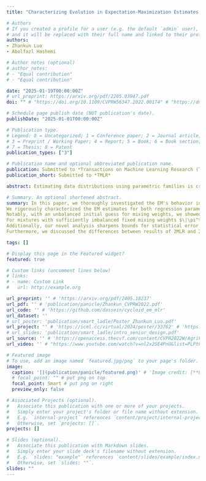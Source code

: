 ```yaml
---
title: "Characterizing Evolution in Expectation-Maximization Estimates for Overspecified Mixed Linear Regression "

# Authors
# If you created a profile for a user (e.g. the default `admin` user), write the username (folder name) here 
# and it will be replaced with their full name and linked to their profile.
authors:
- Zhankun Luo
- Abolfazl Hashemi

# Author notes (optional)
# author_notes:
# - "Equal contribution"
# - "Equal contribution"

date: "2025-01-19T00:00:00Z"
# url_preprint: https://arxiv.org/pdf/2205.03947.pdf
doi: "" # "https://doi.org/10.1109/CVPRW56347.2022.00174" # "https://doi.org/10.48550/arXiv.2205.03947"

# Schedule page publish date (NOT publication's date).
publishDate: "2025-01-01T00:00:00Z"

# Publication type.
# Legend: 0 = Uncategorized; 1 = Conference paper; 2 = Journal article;
# 3 = Preprint / Working Paper; 4 = Report; 5 = Book; 6 = Book section;
# 7 = Thesis; 8 = Patent
publication_types: ["3"]

# Publication name and optional abbreviated publication name.
publication: Submitted to *Transactions on Machine Learning Research (TMLR)*
publication_short: Submitted to *TMLR*

abstract: Estimating data distributions using parametric families is crucial in many learning setups, serving both as a standalone problem and an intermediate objective for downstream tasks. Mixture models, in particular, have attracted significant attention due to their practical effectiveness and comprehensive theoretical foundations. A persisting challenge is model misspecification, which occurs when the model to be fitted has more mixture components than those in the data distribution. In this paper, we develop a theoretical understanding of the Expectation-Maximization (EM) algorithm's behavior in the context of targeted model misspecification for overspecified two-component Mixed Linear Regression (2MLR) with unknown $d$-dimensional regression parameters and mixing weights. In Theorem 5.1 at the population level, with an unbalanced initial guess for mixing weights, we establish linear convergence of regression parameters in $\mathcal{O}(\log (1/\epsilon))$ steps. Conversely, with a balanced initial guess for mixing weights, we observe sublinear convergence in $\mathcal{O}(\epsilon^{-2})$ steps to achieve the $\epsilon$-accuracy at Euclidean distance. In Theorem 6.1 at the finite-sample level, for mixtures with sufficiently unbalanced fixed mixing weights, we demonstrate a statistical accuracy of $\mathcal{O}((d/n)^{1/2})$, whereas for those with sufficiently balanced fixed mixing weights, the accuracy is $\mathcal{O}((d/n)^{1/4})$ given $n$ data samples. Furthermore, we underscore the connection between our population level and finite-sample level results: by setting the desired final accuracy $\epsilon$ in Theorem 5.1 to match that in Theorem 6.1 at the finite-sample level, namely letting $\epsilon = \mathcal{O}((d/n)^{1/2})$ for sufficiently unbalanced fixed mixing weights and $\epsilon = \mathcal{O}((d/n)^{1/4})$ for sufficiently balanced fixed mixing weights, we intuitively derive iteration complexity bounds $\mathcal{O}(\log (1/\epsilon))=\mathcal{O}(\log (n/d))$ and $\mathcal{O}(\epsilon^{-2})=\mathcal{O}((n/d)^{1/2})$ at the finite-sample level for sufficiently unbalanced and balanced initial mixing weights, respectively. We further extend our analysis in the overspecified setting to the finite low SNR regime, providing approximate dynamic equations that characterize the EM algorithm's behavior in this challenging case. Our new findings not only expand the scope of theoretical convergence but also improve the bounds for statistical error, time complexity, and sample complexity, and rigorously characterize the evolution of EM estimates.

# Summary. An optional shortened abstract.
summary: In this paper, we thoroughly investigated the EM's behavior in overspecified two-component Mixed Linear Regression (2MLR) models. 
We rigorously characterized the EM estimates for both regression parameters and mixing weights by providing the approximate dynamic equations for the evolution of EM estimates and establishing the convergence guarantees for the final accuracy, time complexity, and sample complexity at population and finite-sample levels, respectively. 
Notably, with an unbalanced initial guess for mixing weights, we showed linear convergence of regression parameters in $\mathcal{O}(\log (1/\epsilon))$ steps. Conversely, with a balanced initial guess, sublinear convergence occurs in $\mathcal{O}(\epsilon^{-2})$ steps to achieve $\epsilon$-accuracy. 
For mixtures with sufficiently imbalanced fixed mixing weights $\|\pi^t-\frac{\mathds{1}}{2}\|_1\gtrsim \mathcal{O}((d/n)^{1/4})$, we establish statistical accuracy $\mathcal{O}((d/n)^{1/2})$, whereas for those with sufficiently balanced fixed mixing weights $\|\pi^t-\frac{\mathds{1}}{2}\|_1\lesssim \mathcal{O}((d/n)^{1/4})$, the accuracy is $\mathcal{O}((d/n)^{1/4})$.
Additionally, our novel analysis sharpens bounds for statistical error, time complexity, and sample complexity needed to achieve a final statistical accuracy of $\mathcal{O}((d/n)^{1/4})$ with fixed sufficiently balanced mixing weights.
Furthermore, we discussed the differences between results of 2MLR and 2GMM, and extended our analysis from the overspecified setting to the finite low SNR regime. 

tags: []

# Display this page in the Featured widget?
featured: true

# Custom links (uncomment lines below)
# links:
# - name: Custom Link
#   url: http://example.org

url_preprint: '' # 'https://arxiv.org/pdf/2405.18237'
url_pdf: '' # 'publication/panicle/Zhankun_CVPRW2022.pdf'
url_code: '' # 'https://github.com/dassein/cycloid_em_mlr'
url_dataset: ''
# url_poster: 'publication/smart_ladle/Poster_Zhankun_Luo.pdf'
url_project: '' # 'https://icml.cc/virtual/2024/poster/33762' # 'https://engineering.purdue.edu/~sorghum/'
# url_slides: 'publication/smart_ladle/intro_senior_design.pdf'
url_source: '' # 'https://openaccess.thecvf.com/content/CVPR2022W/AgriVision/html/Cai_High-Resolution_UAV_Image_Generation_for_Sorghum_Panicle_Detection_CVPRW_2022_paper.html'
url_video: '' # "https://www.youtube.com/watch?v=nl2x2SE4PnU&list=PLPtQK8rJZ9HzX9kzDPRf2mc0L7NcOsNzP&index=10" # 'https://www.youtube.com/watch?v=nl2x2SE4PnU'

# Featured image
# To use, add an image named `featured.jpg/png` to your page's folder. 
image:
  caption: '[](publication/panicle/featured.png)' # 'Image credit: [**Unsplash**](publication/multi_ransac1/featured.png)'
  # focal_point: "" # put png on top
  focal_point: Smart # put png on right
  preview_only: false

# Associated Projects (optional).
#   Associate this publication with one or more of your projects.
#   Simply enter your project's folder or file name without extension.
#   E.g. `internal-project` references `content/project/internal-project/index.md`.
#   Otherwise, set `projects: []`.
projects: []

# Slides (optional).
#   Associate this publication with Markdown slides.
#   Simply enter your slide deck's filename without extension.
#   E.g. `slides: "example"` references `content/slides/example/index.md`.
#   Otherwise, set `slides: ""`.
slides: ""
---
```

